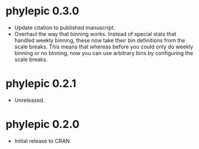 # phylepic 0.3.0

* Update citation to published manuscript.
* Overhaul the way that binning works. Instead of special stats that handled
  weekly binning, these now take their bin definitions from the scale breaks.
  This means that whereas before you could only do weekly binning or no binning,
  now you can use arbitrary bins by configuring the scale breaks.

# phylepic 0.2.1

* Unreleased.

# phylepic 0.2.0

* Initial release to CRAN.

